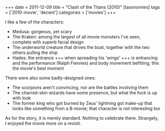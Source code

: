 +++
date = 2011-12-09
title = "Clash of the Titans (2010)"
[taxonomies]
tags = ['2010-movie', 'decent']
categories = ['movies']
+++

I like a few of the characters:

-   Medusa: gorgeous, yet scary
-   The Kraken: among the largest of all movie monsters I've seen,
    complete with superb facial design
-   The underworld creature that drives the boat, together with the two
    others pulling the ship
-   Hades: the entrance +++ when spreading his 'wings' +++ is
    entrancing and the performance (Ralph Fiennes) and body movement
    befitting; this the movie's best moment

There were also some badly-designed ones:

-   The scorpions aren't convincing, nor are the battles involving them
-   The charred-skin wizards have some presence, but what the fuck is up
    with look
-   The former king who got burned by Zeus' lightning got make-up that
    looks like something from a B-movie; that character is not
    interesting too

As for the story, it is merely standard. Nothing to celebrate there.
Strangely, I enjoyed the movie more on a revisit.
